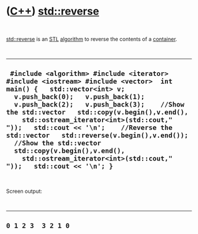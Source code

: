 
 

 

 

 

 

([C++](Cpp.md)) [std::reverse](CppStdReverse.md)
===============================================

 

[std::reverse](CppStdReverse.md) is an [STL](CppStl.md)
[algorithm](CppAlgorithm.md) to reverse the contents of a
[container](CppContainer.md).

 

  -----------------------------------------------------------------------------------------------------------------------------------------------------------------------------------------------------------------------------------------------------------------------------------------------------------------------------------------------------------------------------------------------------------------------------------------------------------------------------------------------------------------------------
  ` #include <algorithm> #include <iterator> #include <iostream> #include <vector>  int main() {   std::vector<int> v;   v.push_back(0);   v.push_back(1);   v.push_back(2);   v.push_back(3);    //Show the std::vector   std::copy(v.begin(),v.end(),     std::ostream_iterator<int>(std::cout," "));   std::cout << '\n';    //Reverse the std::vector   std::reverse(v.begin(),v.end());    //Show the std::vector   std::copy(v.begin(),v.end(),     std::ostream_iterator<int>(std::cout," "));   std::cout << '\n'; }`
  -----------------------------------------------------------------------------------------------------------------------------------------------------------------------------------------------------------------------------------------------------------------------------------------------------------------------------------------------------------------------------------------------------------------------------------------------------------------------------------------------------------------------------

 

Screen output:

 

  ----------------------
  ` 0 1 2 3  3 2 1 0 `
  ----------------------

 

 

 

 

 

 

